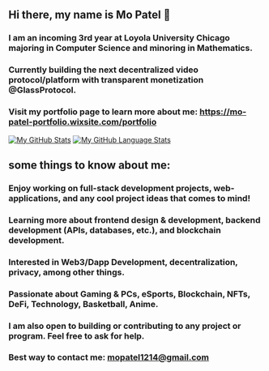 ## Hi there, my name is Mo Patel 👋

### I am an incoming 3rd year at Loyola University Chicago majoring in Computer Science and minoring in Mathematics.

### Currently building the next decentralized video protocol/platform with transparent monetization @GlassProtocol.

### Visit my portfolio page to learn more about me: https://mo-patel-portfolio.wixsite.com/portfolio


[![My GitHub Stats](https://github-readme-stats.vercel.app/api/?username=mopatel30&count_private=true&theme=tokyonight&showicons=true)]()
[![My GitHub Language Stats](https://github-readme-stats.vercel.app/api/top-langs/?username=mopatel30&langs_count=5&theme=tokyonight)]()


## some things to know about me:
### Enjoy working on full-stack development projects, web-applications, and any cool project ideas that comes to mind!
### Learning more about frontend design & development, backend development (APIs, databases, etc.), and blockchain development.
### Interested in Web3/Dapp Development, decentralization, privacy, among other things.
### Passionate about Gaming & PCs, eSports, Blockchain, NFTs, DeFi, Technology, Basketball, Anime.

<!-- ### Enjoy tutoring and helping others learn. 
      -1. COMP125 Teaching Assistant - TA for the CS class, Visual Information Processing, at my university where I assisted 
      the professor in teaching the course and tutored roughly 20 students (mostly freshmen/sophomore non-CS majors) on the fundamentals of 
      computer science and graphical processing. (Jan 2021 - May 2021)
      -2. AVID Tutoring - worked alongside tutors to prepare two freshmen classes, consisting of 40 students, who identify as qualified underrepresented/first-generation college students for higher education by providing academic aid in various courses such as English, Science, and Math. (Aug 2020 - May 2021)
      -3. High school academic peer-tutoring for 3 years. (Aug 2016 - May 2019)
  -->

### I am also open to building or contributing to any project or program. Feel free to ask for help.

### Best way to contact me: mopatel1214@gmail.com

